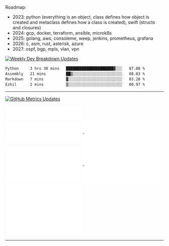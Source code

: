 Roadmap:

- 2023: python (everything is an object, class defines how object is created and metaclass defines how a class is created), swift (structs and closures)
- 2024: gcp, docker, terraform, ansible, microk8s
- 2025: golang, aws, consoleme, weep, jenkins, prometheus, grafana
- 2026: c, asm, rust, asterisk, azure
- 2027: ospf, bgp, mpls, vlan, vpn


[![Weekly Dev Breakdown Updates](https://github.com/raelldottin/raelldottin/actions/workflows/wakatime.yml/badge.svg)](https://github.com/raelldottin/raelldottin/actions/workflows/wakatime.yml)

<!--START_SECTION:waka-->

```txt
Python     3 hrs 30 mins   █████████████████████▓░░░   87.00 %
Assembly   21 mins         ██▒░░░░░░░░░░░░░░░░░░░░░░   08.83 %
Markdown   7 mins          ▓░░░░░░░░░░░░░░░░░░░░░░░░   03.20 %
Ezhil      2 mins          ▒░░░░░░░░░░░░░░░░░░░░░░░░   00.97 %
```

<!--END_SECTION:waka-->
---
[![GitHub Metrics Updates](https://github.com/raelldottin/raelldottin/actions/workflows/metrics.yml/badge.svg)](https://github.com/raelldottin/raelldottin/actions/workflows/metrics.yml)

<a href="https://github.com/raelldottin">
  <img align="center" width="49%" src="./header.svg" />
</a>
<br/>
<a href="https://github.com/raelldottin">
  <img align="center" width="49%" src="./repositories.svg" />
</a>
<a href="https://github.com/raelldottin">
  <img align="center" width="49%" src="./acti_comm.svg" />
</a>

<a href="https://github.com/raelldottin">
  <img align="center" width="49%" src="./iso_calender.svg" />
</a>

<a href="https://github.com/raelldottin">
    <img align="center" width="49%" src="./issue_pr_lang.svg" />
</a>

<a href="https://github.com/raelldottin">
  <img align="center" width="49%" src="./github-habits.svg" />
</a>
<!--
<a href="https://github.com/raelldottin">
    <img align="center" width="49%" src="./achievements.svg" />
</a>
-->

---
